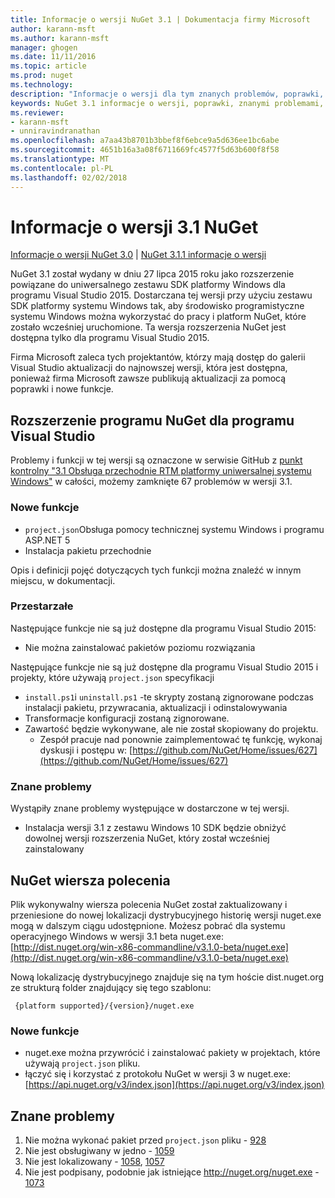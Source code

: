 ```yaml
---
title: Informacje o wersji NuGet 3.1 | Dokumentacja firmy Microsoft
author: karann-msft
ms.author: karann-msft
manager: ghogen
ms.date: 11/11/2016
ms.topic: article
ms.prod: nuget
ms.technology: 
description: "Informacje o wersji dla tym znanych problemów, poprawki, dodatkowe funkcje i dcr 3.1 NuGet."
keywords: NuGet 3.1 informacje o wersji, poprawki, znanymi problemami, nowe funkcje, dcr
ms.reviewer:
- karann-msft
- unniravindranathan
ms.openlocfilehash: a7aa43b8701b3bbef8f6ebce9a5d636ee1bc6abe
ms.sourcegitcommit: 4651b16a3a08f6711669fc4577f5d63b600f8f58
ms.translationtype: MT
ms.contentlocale: pl-PL
ms.lasthandoff: 02/02/2018
---
```

# <a name="nuget-31-release-notes"></a>Informacje o wersji 3.1 NuGet

[Informacje o wersji NuGet 3.0](../release-notes/nuget-3.0.0.md) | [NuGet 3.1.1 informacje o wersji](../release-notes/nuget-3.1.1.md)

NuGet 3.1 został wydany w dniu 27 lipca 2015 roku jako rozszerzenie powiązane do uniwersalnego zestawu SDK platformy Windows dla programu Visual Studio 2015. Dostarczana tej wersji przy użyciu zestawu SDK platformy systemu Windows tak, aby środowisko programistyczne systemu Windows można wykorzystać do pracy i platform NuGet, które zostało wcześniej uruchomione. Ta wersja rozszerzenia NuGet jest dostępna tylko dla programu Visual Studio 2015.

Firma Microsoft zaleca tych projektantów, którzy mają dostęp do galerii Visual Studio aktualizacji do najnowszej wersji, która jest dostępna, ponieważ firma Microsoft zawsze publikują aktualizacji za pomocą poprawki i nowe funkcje.

## <a name="nuget-visual-studio-extension"></a>Rozszerzenie programu NuGet dla programu Visual Studio

Problemy i funkcji w tej wersji są oznaczone w serwisie GitHub z [punkt kontrolny "3.1 Obsługa przechodnie RTM platformy uniwersalnej systemu Windows"](https://github.com/NuGet/Home/issues?utf8=%E2%9C%93&q=is%3Aclosed+milestone%3A%223.1+RTM+UWP+transitive+support%22+) w całości, możemy zamknięte 67 problemów w wersji 3.1.

### <a name="new-features"></a>Nowe funkcje

* `project.json`Obsługa pomocy technicznej systemu Windows i programu ASP.NET 5
* Instalacja pakietu przechodnie

Opis i definicji pojęć dotyczących tych funkcji można znaleźć w innym miejscu, w dokumentacji.

### <a name="deprecated"></a>Przestarzałe

Następujące funkcje nie są już dostępne dla programu Visual Studio 2015:

* Nie można zainstalować pakietów poziomu rozwiązania

Następujące funkcje nie są już dostępne dla programu Visual Studio 2015 i projekty, które używają `project.json` specyfikacji

* `install.ps1`i `uninstall.ps1` -te skrypty zostaną zignorowane podczas instalacji pakietu, przywracania, aktualizacji i odinstalowywania
* Transformacje konfiguracji zostaną zignorowane.
* Zawartość będzie wykonywane, ale nie został skopiowany do projektu.
    * Zespół pracuje nad ponownie zaimplementować tę funkcję, wykonaj dyskusji i postępu w: [https://github.com/NuGet/Home/issues/627](https://github.com/NuGet/Home/issues/627)


### <a name="known-issues"></a>Znane problemy

Wystąpiły znane problemy występujące w dostarczone w tej wersji.

* Instalacja wersji 3.1 z zestawu Windows 10 SDK będzie obniżyć dowolnej wersji rozszerzenia NuGet, który został wcześniej zainstalowany

## <a name="nuget-command-line"></a>NuGet wiersza polecenia

Plik wykonywalny wiersza polecenia NuGet został zaktualizowany i przeniesione do nowej lokalizacji dystrybucyjnego historię wersji nuget.exe mogą w dalszym ciągu udostępnione.  Możesz pobrać dla systemu operacyjnego Windows w wersji 3.1 beta nuget.exe: [http://dist.nuget.org/win-x86-commandline/v3.1.0-beta/nuget.exe](http://dist.nuget.org/win-x86-commandline/v3.1.0-beta/nuget.exe)

Nową lokalizację dystrybucyjnego znajduje się na tym hoście dist.nuget.org ze strukturą folder znajdujący się tego szablonu:

     {platform supported}/{version}/nuget.exe

### <a name="new-features"></a>Nowe funkcje

* nuget.exe można przywrócić i zainstalować pakiety w projektach, które używają `project.json` pliku.
* łączyć się i korzystać z protokołu NuGet w wersji 3 w nuget.exe: [https://api.nuget.org/v3/index.json](https://api.nuget.org/v3/index.json)

## <a name="known-issues"></a>Znane problemy ##

1.    Nie można wykonać pakiet przed `project.json` pliku - [928](https://github.com/NuGet/Home/issues/928)
2.    Nie jest obsługiwany w jedno - [1059](https://github.com/NuGet/Home/issues/1059)
3.    Nie jest lokalizowany - [1058](https://github.com/NuGet/Home/issues/1058), [1057](https://github.com/NuGet/Home/issues/1057)
4.    Nie jest podpisany, podobnie jak istniejące http://nuget.org/nuget.exe - [1073](https://github.com/NuGet/Home/issues/1073)
